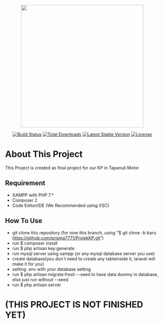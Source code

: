<p align="center"><a href="https://laravel.com" target="_blank"><img src="https://raw.githubusercontent.com/laravel/art/master/logo-lockup/5%20SVG/2%20CMYK/1%20Full%20Color/laravel-logolockup-cmyk-red.svg" width="400"></a></p>

<p align="center">
<a href="https://travis-ci.org/laravel/framework"><img src="https://travis-ci.org/laravel/framework.svg" alt="Build Status"></a>
<a href="https://packagist.org/packages/laravel/framework"><img src="https://img.shields.io/packagist/dt/laravel/framework" alt="Total Downloads"></a>
<a href="https://packagist.org/packages/laravel/framework"><img src="https://img.shields.io/packagist/v/laravel/framework" alt="Latest Stable Version"></a>
<a href="https://packagist.org/packages/laravel/framework"><img src="https://img.shields.io/packagist/l/laravel/framework" alt="License"></a>
</p>

# About This Project
This Project is created as final project for our KP in Tapanuli Motor

## Requirement
- XAMPP with PHP 7.*
- Composer 2
- Code Editor/IDE (We Recommended using VSC)

## How To Use
- git clone this repository (for now this branch, using "$ git clone -b baru https://github.com/prisma7771/ProjekKP.git")
- run $ composer install
- run $ php artisan key:generate
- run mysql server using xampp (or any mysql database server you use)
- create database(you don`t need  to create any tableinside  it, laravel will make it for you)
- setting .env with your database setting
- run $ php artisan migrate:fresh --seed to have data dummy in database, else just run without --seed
- run $ php artisan server

# (THIS PROJECT IS NOT FINISHED YET)

